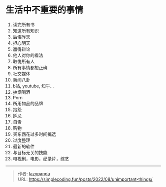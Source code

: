 # 生活中不重要的事情


1.  读完所有书
2.  知道所有知识
3.  后悔昨天
4.  担心明天
5.  赢得辩论
6.  他人对你的看法
7.  取悦所有人
8.  所有事情都想正确
9.  社交媒体
10. 新闻八卦
11. b站, youtube, 知乎...
12. 抽烟喝酒
13. Porn
14. 所用物品的品牌
15. 抱怨
16. 妒忌
17. 自责
18. 购物
19. 买东西花过多时间挑选
20. 过度整理
21. 最新的软件
22. 与目标无关的技能
23. 电视剧，电影，纪录片，综艺


---

> 作者: [lazypanda](https://github.com/wanghuibin0)  
> URL: https://simplecoding.fun/posts/2022/08/unimportant-things/  

